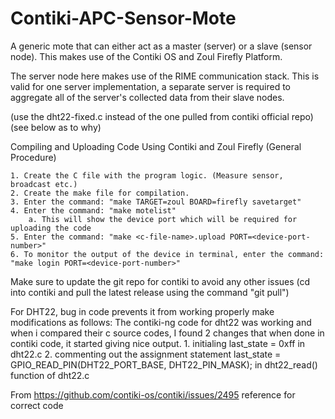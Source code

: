 # Contiki-APC-Sensor-Mote
A generic mote that can either act as a master (server) or a slave (sensor node). This makes use of the Contiki OS and Zoul Firefly Platform.

The server node here makes use of the RIME communication stack.
This is valid for one server implementation, a separate server is required to aggregate all of the server's collected data from their slave nodes.

(use the dht22-fixed.c instead of the one pulled from contiki official repo) (see below as to why)

Compiling and Uploading Code Using Contiki and Zoul Firefly (General Procedure)

	1. Create the C file with the program logic. (Measure sensor, broadcast etc.)
	2. Create the make file for compilation.
	3. Enter the command: "make TARGET=zoul BOARD=firefly savetarget"
	4. Enter the command: "make motelist"
		a. This will show the device port which will be required for uploading the code
	5. Enter the command: "make <c-file-name>.upload PORT=<device-port-number>"
	6. To monitor the output of the device in terminal, enter the command: "make login PORT=<device-port-number>"

Make sure to update the git repo for contiki to avoid any other issues
(cd into contiki and pull the latest release using the command "git pull")

For DHT22, bug in code prevents it from working properly make modifications as follows:
The contiki-ng code for dht22 was working and when i compared their c source codes, I found 2 changes that when done in contiki code, it started giving nice output.
	1. initialing last_state = 0xff in dht22.c
	2. commenting out the assignment statement last_state = GPIO_READ_PIN(DHT22_PORT_BASE, DHT22_PIN_MASK); in dht22_read() function of dht22.c

From <https://github.com/contiki-os/contiki/issues/2495> 
reference for correct code